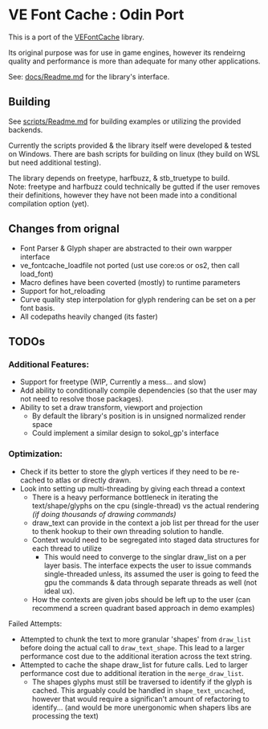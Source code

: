 # VE Font Cache : Odin Port

This is a port of the [VEFontCache](https://github.com/hypernewbie/VEFontCache) library.

Its original purpose was for use in game engines, however its rendeirng quality and performance is more than adequate for many other applications.

See: [docs/Readme.md](docs/Readme.md) for the library's interface.

## Building

See [scripts/Readme.md](scripts/Readme.md) for building examples or utilizing the provided backends.

Currently the scripts provided & the library itself were developed & tested on Windows. There are bash scripts for building on linux (they build on WSL but need additional testing).

The library depends on freetype, harfbuzz, & stb_truetype to build.  
Note: freetype and harfbuzz could technically be gutted if the user removes their definitions, however they have not been made into a conditional compilation option (yet).

## Changes from orignal

* Font Parser & Glyph shaper are abstracted to their own warpper interface
* ve_fontcache_loadfile not ported (ust use core:os or os2, then call load_font)
* Macro defines have been coverted (mostly) to runtime parameters
* Support for hot_reloading
* Curve quality step interpolation for glyph rendering can be set on a per font basis.
* All codepaths heavily changed (its faster)

## TODOs

### Additional Features:

* Support for freetype (WIP, Currently a mess... and slow)
* Add ability to conditionally compile dependencies (so that the user may not need to resolve those packages).
* Ability to set a draw transform, viewport and projection
  * By default the library's position is in unsigned normalized render space
  * Could implement a similar design to sokol_gp's interface

### Optimization:

* Check if its better to store the glyph vertices if they need to be re-cached to atlas or directly drawn.
* Look into setting up multi-threading by giving each thread a context
  * There is a heavy performance bottleneck in iterating the text/shape/glyphs on the cpu (single-thread) vs the actual rendering *(if doing thousands of drawing commands)*
  * draw_text can provide in the context a job list per thread for the user to thenk hookup to their own threading solution to handle.
  * Context would need to be segregated into staged data structures for each thread to utilize
    * This would need to converge to the singlar draw_list on a per layer basis. The interface expects the user to issue commands single-threaded unless, its assumed the user is going to feed the gpu the commands & data through separate threads as well (not ideal ux).
  * How the contexts are given jobs should be left up to the user (can recommend a screen quadrant based approach in demo examples)

Failed Attempts:

* Attempted to chunk the text to more granular 'shapes' from `draw_list` before doing the actual call to `draw_text_shape`. This lead to a larger performance cost due to the additional iteration across the text string.
* Attempted to cache the shape draw_list for future calls. Led to larger performance cost due to additional iteration in the `merge_draw_list`.
  * The shapes glyphs must still be traversed to identify if the glyph is cached. This arguably could be handled in `shape_text_uncached`, however that would require a significan't amount of refactoring to identify... (and would be more unergonomic when shapers libs are processing the text)
